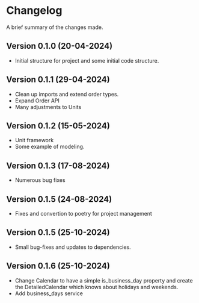 Changelog
=========

A brief summary of the changes made.

Version 0.1.0 (20-04-2024)
--------------------------

* Initial structure for project and some initial code structure.

Version 0.1.1 (29-04-2024)
--------------------------

* Clean up imports and extend order types.
* Expand Order API
* Many adjustments to Units

Version 0.1.2 (15-05-2024)
--------------------------

* Unit framework
* Some example of modeling.

Version 0.1.3 (17-08-2024)
--------------------------

* Numerous bug fixes

Version 0.1.5 (24-08-2024)
--------------------------

* Fixes and convertion to poetry for project management

Version 0.1.5 (25-10-2024)
--------------------------

* Small bug-fixes and updates to dependencies.

Version 0.1.6 (25-10-2024)
--------------------------

* Change Calendar to have a simple is_business_day property and create the DetailedCalendar which knows about holidays
  and weekends.
* Add business_days service
